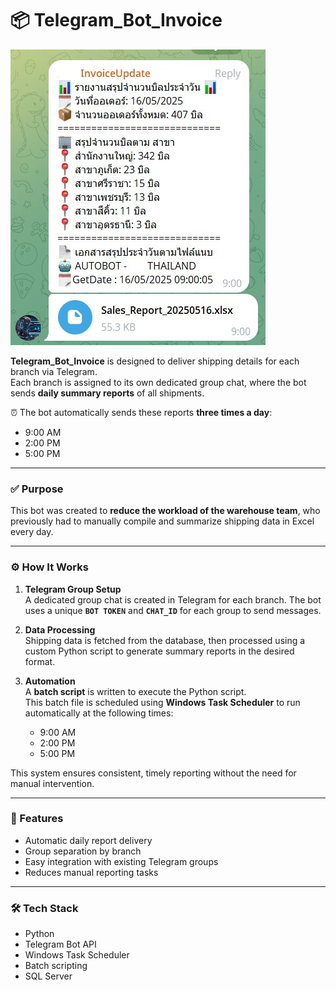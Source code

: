 # 📦 Telegram_Bot_Invoice

![Telegram Bot Screenshot](telegram_new.jpg)

**Telegram_Bot_Invoice** is designed to deliver shipping details for each branch via Telegram.  
Each branch is assigned to its own dedicated group chat, where the bot sends **daily summary reports** of all shipments.

⏰ The bot automatically sends these reports **three times a day**:
- 9:00 AM
- 2:00 PM
- 5:00 PM

---

### ✅ Purpose

This bot was created to **reduce the workload of the warehouse team**, who previously had to manually compile and summarize shipping data in Excel every day.

---

### ⚙️ How It Works

1. **Telegram Group Setup**  
   A dedicated group chat is created in Telegram for each branch. The bot uses a unique **`BOT TOKEN`** and **`CHAT_ID`** for each group to send messages.

2. **Data Processing**  
   Shipping data is fetched from the database, then processed using a custom Python script to generate summary reports in the desired format.

3. **Automation**  
   A **batch script** is written to execute the Python script.  
   This batch file is scheduled using **Windows Task Scheduler** to run automatically at the following times:
   - 9:00 AM
   - 2:00 PM
   - 5:00 PM

This system ensures consistent, timely reporting without the need for manual intervention.

---

### 🚀 Features
- Automatic daily report delivery
- Group separation by branch
- Easy integration with existing Telegram groups
- Reduces manual reporting tasks

---

### 🛠️ Tech Stack
- Python
- Telegram Bot API
- Windows Task Scheduler
- Batch scripting
- SQL Server